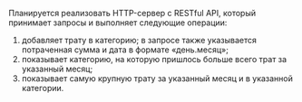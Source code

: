 Планируется реализовать HTTP-сервер с RESTful API, который принимает запросы и выполняет следующие операции:
1) добавляет трату в категорию; в запросе также указывается потраченная сумма и дата в формате «день.месяц»;
2) показывает категорию, на которую пришлось больше всего трат за указанный месяц;
3) показывает самую крупную трату за указанный месяц и в указанной категории.
